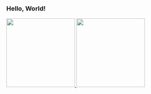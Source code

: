 ### Hello, World!

<div>
  <a href="https://github.com/Matheusmdr">
  <img height="180em" src="https://github-readme-stats.vercel.app/api?username=matheusmdr&show_icons=true&theme=dark&include_all_commits=true&count_private=true"/>
  <img height="180em" src="https://github-readme-stats.vercel.app/api/top-langs/?username=matheusmdr&layout=compact&langs_count=7&theme=dark"/>
</div>
